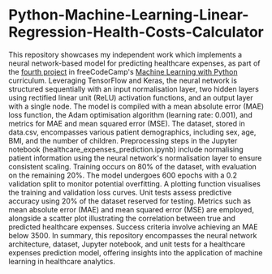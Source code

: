 # Python-Machine-Learning-Linear-Regression-Health-Costs-Calculator
This repository showcases my independent work which implements a neural network-based model for predicting healthcare expenses, as part of the [fourth project](https://www.freecodecamp.org/learn/machine-learning-with-python/machine-learning-with-python-projects/linear-regression-health-costs-calculator) in freeCodeCamp's [Machine Learning with Python](https://www.freecodecamp.org/learn/machine-learning-with-python/#how-neural-networks-work) curriculum. Leveraging TensorFlow and Keras, the neural network is structured sequentially with an input normalisation layer, two hidden layers using rectified linear unit (ReLU) activation functions, and an output layer with a single node. The model is compiled with a mean absolute error (MAE) loss function, the Adam optimisation algorithm (learning rate: 0.001), and metrics for MAE and mean squared error (MSE). The dataset, stored in data.csv, encompasses various patient demographics, including sex, age, BMI, and the number of children. Preprocessing steps in the Jupyter notebook (healthcare_expenses_prediction.ipynb) include normalising patient information using the neural network's normalisation layer to ensure consistent scaling. Training occurs on 80% of the dataset, with evaluation on the remaining 20%. The model undergoes 600 epochs with a 0.2 validation split to monitor potential overfitting. A plotting function visualises the training and validation loss curves. Unit tests assess predictive accuracy using 20% of the dataset reserved for testing. Metrics such as mean absolute error (MAE) and mean squared error (MSE) are employed, alongside a scatter plot illustrating the correlation between true and predicted healthcare expenses. Success criteria involve achieving an MAE below 3500. In summary, this repository encompasses the neural network architecture, dataset, Jupyter notebook, and unit tests for a healthcare expenses prediction model, offering insights into the application of machine learning in healthcare analytics.
